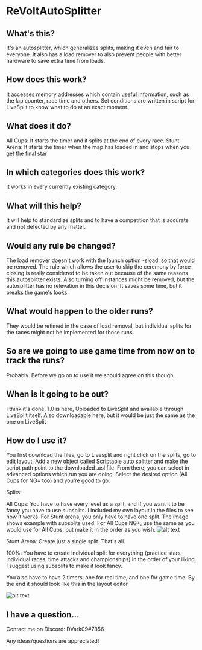 # ReVoltAutoSplitter
## What's this?
It's an autosplitter, which generalizes splits, making it even and fair to everyone. It also has a load remover to also prevent people with better hardware to save extra time from loads.
## How does this work?
It accesses memory addresses which contain useful information, such as the lap counter, race time and others. Set conditions are written in script for LiveSplit to know what to do at an exact moment.
## What does it do?
All Cups:  It starts the timer and it splits at the end of every race. 
Stunt Arena: It starts the timer when the map has loaded in and stops when you get the final star
## In which categories does this work?
It works in every currently existing category.
## What will this help?
It will help to standardize splits and to have a competition that is accurate and not defected by any matter.
## Would any rule be changed?
The load remover doesn't work with the launch option -sload, so that would be removed.
The rule which allows the user to skip the ceremony by force closing is really considered to be taken out because of the same reasons this autosplitter exists.
Also turning off instances might be removed, but the autosplitter has no relevation in this decision. It saves some time, but it breaks the game's looks.
## What would happen to the older runs?
They would be retimed in the case of load removal, but individual splits for the races might not be implemented for those runs.
## So are we going to use game time from now on to track the runs?
Probably. Before we go on to use it we should agree on this though.
## When is it going to be out?
I think it's done. 1.0 is here, Uploaded to LiveSplit and available through LiveSplit itself. Also downloadable here, but it would be just the same as the one on LiveSplit
## How do I use it?
You first download the files, go to Livesplit and right click on the splits, go to edit layout. Add a new object called Scriptable auto splitter and make the script path point to the downloaded .asl file. From there, you can select in advanced options which run you are doing. Select the desired option (All Cups for NG+ too) and you're good to go.

Splits:

All Cups: You have to have every level as a split, and if you want it to be fancy you have to use subsplits. I included my own layout in the files to see how it works. For Stunt arena, you only have to have one split. The image shows example with subsplits used. For All Cups NG+, use the same as you would use for All Cups, but make it in the order as you wish.
![alt text](https://dani30868.s-ul.eu/qOkm2jAD) 


Stunt Arena: Create just a single split. That's all.

100%: You have to create individual split for everything (practice stars, individual races, time attacks and championships) in the order of your liking. I suggest using subsplits to make it look fancy.

You also have to have 2 timers: one for real time, and one for game time.
By the end it should look like this in the layout editor

![alt text](https://dani30868.s-ul.eu/YzQRQigq)

## I have a question...
Contact me on Discord: DVark09#7856

Any ideas/questions are appreciated!
